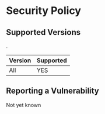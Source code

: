 # Security Policy

## Supported Versions
.

| Version | Supported          |
| ------- | ------------------ |
| All     | YES                |

## Reporting a Vulnerability
Not yet known
